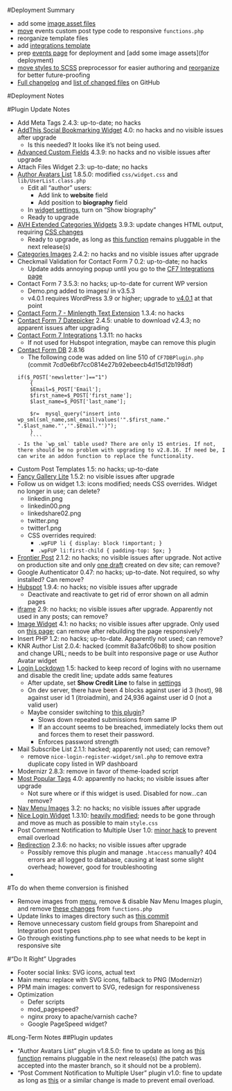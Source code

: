 #Deployment Summary
 - add some [image asset files](https://github.com/Pressed-Solutions/IT-ROI-dev/tree/develop/assets)
 - [move](https://github.com/Pressed-Solutions/IT-ROI-dev/commit/eb01a51f699ffb840356c021bc60e473654c7176) events custom post type code to responsive `functions.php`
 - reorganize template files
 - add [integrations template](https://github.com/Pressed-Solutions/IT-ROI-dev/commit/34a67bc7cd668783b3c89c6af8eb4c5e3a9148c5)
 - prep [events page](http://dev.itroisolutions.com/events/) for deployment and [add some image assets](for deployment)
 - [move styles to SCSS](https://github.com/Pressed-Solutions/IT-ROI-dev/commit/9f4da4c4adee2e3499dee5c6d2a3bba3cb10d9c2) preprocessor for easier authoring and [reorganize](https://github.com/Pressed-Solutions/IT-ROI-dev/commit/3d701880e833b079d5e0010d0c3ace8cd22a0cbd) for better future-proofing
 - [Full changelog](https://github.com/Pressed-Solutions/IT-ROI-dev/compare/develop) and [list of changed files](https://github.com/Pressed-Solutions/IT-ROI-dev/compare/develop#files_bucket) on GitHub

#Deployment Notes

#Plugin Update Notes
 - Add Meta Tags 2.4.3: up-to-date; no hacks
 - [AddThis Social Bookmarking Widget](https://downloads.wordpress.org/plugin/addthis.4.0.zip) 4.0: no hacks and no visible issues after upgrade
    - Is this needed? It looks like it’s not being used.
 - [Advanced Custom Fields](https://downloads.wordpress.org/plugin/advanced-custom-fields.zip) 4.3.9: no hacks and no visible issues after upgrade
 - Attach Files Widget 2.3: up-to-date; no hacks
 - [Author Avatars List](https://downloads.wordpress.org/plugin/author-avatars.zip) 1.8.5.0: modified `css/widget.css` and `lib/UserList.class.php`
    - Edit all “author” users:
        - Add link to **website** field
        - Add position to **biography** field
    - In [widget settings](https://itroisolutions.com/wp-admin/widgets.php), turn on “Show biography”
    - Ready to upgrade
 - [AVH Extended Categories Widgets](https://downloads.wordpress.org/plugin/extended-categories-widget.3.9.3.zip) 3.9.3: update changes HTML output, requiring [CSS changes](https://github.com/Pressed-Solutions/IT-ROI-dev/commit/c3ec8f997fcc13e57b976d2e5d4339b8751ffa6a#diff-1)
    - Ready to upgrade, as long as [this function](https://github.com/macbookandrew/wp-author-avatars/commit/a3e9ffa1c7690c10394272482fdb1182fafeb1ab) remains pluggable in the next release(s)
 - [Categories Images](https://downloads.wordpress.org/plugin/categories-images.2.4.2.zip) 2.4.2: no hacks and no visible issues after upgrade
 - Checkmail Validation for Contact Form 7 0.2: up-to-date; no hacks
    - Update adds annoying popup until you go to the [CF7 Integrations page](https://itroisolutions.com/wp-admin/admin.php?page=cf7-integrations)
 - Contact Form 7 3.5.3: no hacks; up-to-date for current WP version
    - Demo.png added to images/ in v3.5.3
    - v4.0.1 requires WordPress 3.9 or higher; upgrade to [v4.0.1](https://downloads.wordpress.org/plugin/contact-form-7.4.0.1.zip) at that point
 - [Contact Form 7 - Minlength Text Extension](https://downloads.wordpress.org/plugin/minimum-length-for-contact-form-7.1.3.4.zip) 1.3.4: no hacks
 - [Contact Form 7 Datepicker](https://downloads.wordpress.org/plugin/contact-form-7-datepicker.zip) 2.4.5: unable to download v2.4.3; no apparent issues after upgrading
 - [Contact Form 7 Integrations](https://downloads.wordpress.org/plugin/contact-form-7-integrations.1.3.11.zip) 1.3.11: no hacks
    - If not used for Hubspot integration, maybe can remove this plugin
 - [Contact Form DB](https://downloads.wordpress.org/plugin/contact-form-7-to-database-extension.2.8.16.zip) 2.8.16
    - The following code was added on line 510 of `CF7DBPlugin.php` (commit 7cd0e6bf7cc0814e27b92ebeecb4d15d12b198df)
    ````
    if($_POST['newsletter']=="1")
        {
        $Email=$_POST['Email'];
        $first_name=$_POST['first_name'];
        $last_name=$_POST['last_name'];
        
        $r=  mysql_query("insert into wp_sml(sml_name,sml_email)values('".$first_name." ".$last_name."','".$Email."')");
        }
        ````
    - Is the `wp_sml` table used? There are only 15 entries. If not, there should be no problem with upgrading to v2.8.16. If need be, I can write an addon function to replace the functionality.
 - Custom Post Templates 1.5: no hacks; up-to-date
 - [Fancy Gallery Lite](https://downloads.wordpress.org/plugin/fancy-gallery.zip) 1.5.2: no visible issues after upgrade
 - Follow us on widget 1.3: icons modified; needs CSS overrides. Widget no longer in use; can delete?
    - linkedin.png
    - linkedin00.png
    - linkedshare02.png
    - twitter.png
    - twitter1.png
    - CSS overrides required:
        - `.wpFUP li { display: block !important; }`
        - `.wpFUP li:first-child { padding-top: 5px; }`
 - [Frontier Post](https://downloads.wordpress.org/plugin/frontier-post.2.1.2.zip) 2.1.2: no hacks; no visible issues after upgrade. Not active on production site and only [one draft](http://dev.itroisolutions.com/my-posts/) created on dev site; can remove?
 - Google Authenticator 0.47: no hacks; up-to-date. Not required, so why installed? Can remove?
 - [Hubspot](https://downloads.wordpress.org/plugin/hubspot.zip) 1.9.4: no hacks; no visible issues after upgrade
    - Deactivate and reactivate to get rid of error shown on all admin pages
 - [iframe](https://downloads.wordpress.org/plugin/iframe.2.9.zip) 2.9: no hacks; no visible issues after upgrade. Apparently not used in any posts; can remove?
 - [Image Widget](https://downloads.wordpress.org/plugin/image-widget.4.1.zip) 4.1: no hacks; no visible issues after upgrade. Only used on [this page](http://dev.itroisolutions.com/overview/); can remove after rebuilding the page responsively?
 - Insert PHP 1.2: no hacks; up-to-date. Apparently not used; can remove?
 - KNR Author List 2.0.4: hacked (commit 8a3afc06b8) to show position and change URL; needs to be built into responsive page or use Author Avatar widget
 - [Login Lockdown](https://downloads.wordpress.org/plugin/login-lockdown.v1.6.1.zip) 1.5: hacked to keep record of logins with no username and disable the credit line; update adds same features
    - After update, set **Show Credit Line** to false in [settings](https://itroisolutions.com/wp-admin/options-general.php?page=loginlockdown.php)
    - On dev server, there have been 4 blocks against user id 3 (host), 98 against user id 1 (itroiadmin), and 24,936 against user id 0 (not a valid user)
    - Maybe consider switching to [this plugin](https://wordpress.org/plugins/login-security-solution/)?
        - Slows down repeated submissions from same IP
        - If an account seems to be breached, immediately locks them out and forces them to reset their password.
        - Enforces password strength
 - Mail Subscribe List 2.1.1: hacked; apparently not used; can remove?
    - remove `nice-login-register-widget/sml.php` to remove extra duplicate copy listed in WP dashboard
 - Modernizr 2.8.3: remove in favor of theme-loaded script
 - [Most Popular Tags](https://downloads.wordpress.org/plugin/most-popular-tags.zip) 4.0: apparently no hacks; no visible issues after upgrade
    - Not sure where or if this widget is used. Disabled for now…can remove?
 - [Nav Menu Images](https://downloads.wordpress.org/plugin/nav-menu-images.3.2.zip) 3.2: no hacks; no visible issues after upgrade
 - [Nice Login Widget](https://downloads.wordpress.org/plugin/nice-login-register-widget.1.3.10.zip) 1.3.10: [heavily modified](https://github.com/Pressed-Solutions/IT-ROI-nice-login-widget/commit/c7ec6e1c9dd234d3da668bf82a465522a6288c4c); needs to be gone through and move as much as possible to main `style.css`
 - Post Comment Notification to Multiple User 1.0: [minor hack](https://github.com/Pressed-Solutions/post-comment-notification-to-multiple-user/commit/cb63c8de1af0a01077796615d0618db790bdf0b1) to prevent email overload
 - [Redirection](https://wordpress.org/plugins/redirection/) 2.3.6: no hacks; no visible issues after upgrade
    - Possibly remove this plugin and manage `.htaccess` manually? 404 errors are all logged to database, causing at least some slight overhead; however, good for troubleshooting
 - 

#To do when theme conversion is finished
 - Remove images from [menu](https://itroisolutions.com/wp-admin/nav-menus.php), remove & disable Nav Menu Images plugin, and remove [these changes](https://github.com/macbookandrew/IT-ROI-dev/commit/944cef2) from `functions.php`
 - Update links to images directory such as [this commit](https://github.com/Pressed-Solutions/IT-ROI-dev/commit/3bfd09dc040f4f8046081360e2771929ac1c7aaf)
 - Remove unnecessary custom field groups from Sharepoint and Integration post types
 - Go through existing functions.php to see what needs to be kept in responsive site

#“Do It Right” Upgrades
 - Footer social links: SVG icons, actual text
 - Main menu: replace with SVG icons, fallback to PNG (Modernizr)
 - PPM main images: convert to SVG, redesign for responsiveness
 - Optimization
     - Defer scripts
     - mod_pagespeed?
     - nginx proxy to apache/varnish cache?
     - Google PageSpeed widget?

#Long-Term Notes
##Plugin updates
 - “Author Avatars List” plugin v1.8.5.0: fine to update as long as [this function](https://github.com/macbookandrew/wp-author-avatars/commit/a3e9ffa1c7690c10394272482fdb1182fafeb1ab) remains pluggable in the next release(s) (the patch was accepted into the master branch, so it should not be a problem).
 - “Post Comment Notification to Multiple User” plugin v1.0: fine to update as long as [this](https://github.com/Pressed-Solutions/post-comment-notification-to-multiple-user/commit/cb63c8de1af0a01077796615d0618db790bdf0b1) or a similar change is made to prevent email overload.
